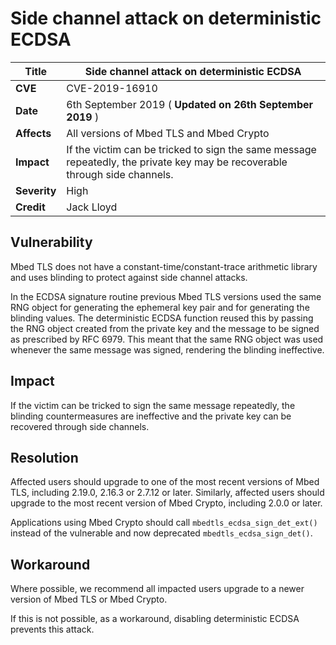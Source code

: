 # Side channel attack on deterministic ECDSA

**Title** |  Side channel attack on deterministic ECDSA
---|---
**CVE** |  CVE-2019-16910
**Date** |  6th September 2019 ( **Updated on 26th September 2019** )
**Affects** |  All versions of Mbed TLS and Mbed Crypto
**Impact** |  If the victim can be tricked to sign the same message<br>repeatedly, the private key may be recoverable through side channels.
**Severity** |  High
**Credit** |  Jack Lloyd

## Vulnerability

Mbed TLS does not have a constant-time/constant-trace arithmetic library and
uses blinding to protect against side channel attacks.

In the ECDSA signature routine previous Mbed TLS versions used the same RNG
object for generating the ephemeral key pair and for generating the blinding
values. The deterministic ECDSA function reused this by passing the RNG object
created from the private key and the message to be signed as prescribed by RFC
6979. This meant that the same RNG object was used whenever the same message
was signed, rendering the blinding ineffective.

## Impact

If the victim can be tricked to sign the same message repeatedly, the blinding
countermeasures are ineffective and the private key can be recovered through
side channels.

## Resolution

Affected users should upgrade to one of the most recent versions of Mbed TLS,
including 2.19.0, 2.16.3 or 2.7.12 or later. Similarly, affected users should
upgrade to the most recent version of Mbed Crypto, including 2.0.0 or later.

Applications using Mbed Crypto should call `mbedtls_ecdsa_sign_det_ext()`
instead of the vulnerable and now deprecated `mbedtls_ecdsa_sign_det()`.

## Workaround

Where possible, we recommend all impacted users upgrade to a newer version of
Mbed TLS or Mbed Crypto.

If this is not possible, as a workaround, disabling deterministic ECDSA
prevents this attack.

